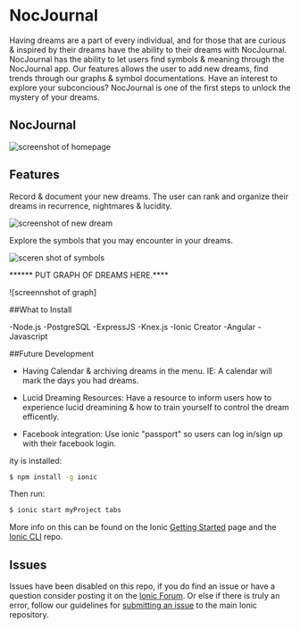 NocJournal 
=====================

Having dreams are a part of every individual, and for those that are curious & inspired by their dreams have the ability to  their dreams with NocJournal. NocJournal has the ability to let users find symbols & meaning through the NocJournal app. Our features allows the user to add new dreams, find trends through our graphs & symbol documentations. Have an interest to explore your subconcious? NocJournal is one of the first steps to unlock the mystery of your dreams. 
## NocJournal 
![screenshot of homepage](https://user-images.githubusercontent.com/24262724/26952250-7c7a159c-4c59-11e7-8683-4d30be8e0b1a.png)






## Features 

Record & document your new dreams. The user can rank and organize their dreams in recurrence, nightmares & lucidity.  

![screenshot of new dream](https://user-images.githubusercontent.com/24262724/26952462-6a3abfac-4c5a-11e7-99a3-9cc0d45367d5.png)

Explore the symbols that you may encounter in your dreams. 

![sceren shot of symbols](https://user-images.githubusercontent.com/24262724/26952907-588a0b30-4c5c-11e7-821d-aa253698616f.png)


****** PUT GRAPH OF DREAMS HERE.****

![screennshot of graph]



##What to Install 

-Node.js
-PostgreSQL
-ExpressJS
-Knex.js
-Ionic Creator 
-Angular 
-Javascript

##Future Development 

- Having Calendar & archiving dreams in the menu. IE: A calendar will mark the days you had dreams. 

- Lucid Dreaming Resources: Have a resource to inform users how to experience lucid dreamining & how to train yourself to control the dream efficently. 

- Facebook integration: Use ionic "passport" so users can log in/sign up with their facebook login. 




ity is installed:
```bash
$ npm install -g ionic
```

Then run: 

```bash
$ ionic start myProject tabs
```

More info on this can be found on the Ionic [Getting Started](http://ionicframework.com/getting-started) page and the [Ionic CLI](https://github.com/driftyco/ionic-cli) repo.

## Issues
Issues have been disabled on this repo, if you do find an issue or have a question consider posting it on the [Ionic Forum](http://forum.ionicframework.com/).  Or else if there is truly an error, follow our guidelines for [submitting an issue](http://ionicframework.com/submit-issue/) to the main Ionic repository.
